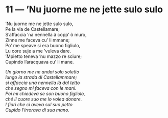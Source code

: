 # 11 — ’Nu juorne me ne jette sulo sulo

’Nu juorne me ne jette sulo sulo,  
Pe la via de Castellamare;  
S’affaccia ’na nennella â copp’ ô muro,  
Zinne me faceva cu’ li mmane;  
Po’ me speave si era buono figliulo,  
Lu core suje a me ’vuleva dare.  
’Mpietto teneva ’nu mazzo re sciure;  
Cupindo l’aracquava cu’ li mane.

_Un giorno me ne andai solo soletto  
lungo la strada di Castellammare;  
si affaccia una nennella là dal tetto  
che segno mi faceva con le mani.  
Poi mi chiedeva se son buono figliolo,  
ché il cuore suo me lo volea donare.  
I fiori che ci aveva sul suo petto  
Cupido l’irrorava di sua mano._

